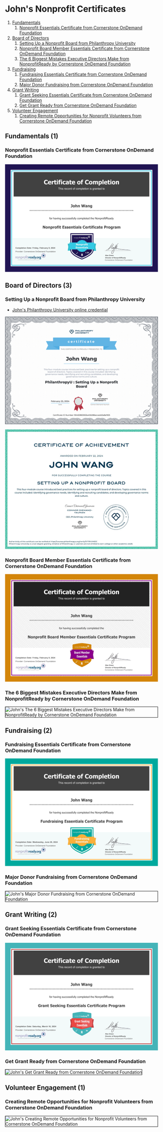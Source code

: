 # John's Nonprofit Certificates
1. [Fundamentals](#fundamentals-1)
    1. [Nonprofit Essentials Certificate from Cornerstone OnDemand Foundation](#nonprofit-essentials-certificate-from-cornerstone-ondemand-foundation)
1. [Board of Directors](#board-of-directors-3)
    1. [Setting Up a Nonprofit Board from Philanthropy University](#setting-up-a-nonprofit-board-from-philanthropy-university)
    1. [Nonprofit Board Member Essentials Certificate from Cornerstone OnDemand Foundation](#nonprofit-board-member-essentials-certificate-from-cornerstone-ondemand-foundation)
    1. [The 6 Biggest Mistakes Executive Directors Make from NonprofitReady by Cornerstone OnDemand Foundation](#the-6-biggest-mistakes-executive-directors-make-from-nonprofitready-by-cornerstone-ondemand-foundation)
1. [Fundraising](#fundraising-2)
    1. [Fundraising Essentials Certificate from Cornerstone OnDemand Foundation](#fundraising-essentials-certificate-from-cornerstone-ondemand-foundation)
    1. [Major Donor Fundraising from Cornerstone OnDemand Foundation](#major-donor-fundraising-from-cornerstone-ondemand-foundation)
1. [Grant Writing](#grant-writing-2)
    1. [Grant Seeking Essentials Certificate from Cornerstone OnDemand Foundation](#grant-seeking-essentials-certificate-from-cornerstone-ondemand-foundation)
    1. [Get Grant Ready from Cornerstone OnDemand Foundation](#get-grant-ready-from-cornerstone-ondemand-foundation)
1. [Volunteer Engagement](#volunteer-engagement-1)
    1. [Creating Remote Opportunities for Nonprofit Volunteers from Cornerstone OnDemand Foundation](#creating-remote-opportunities-for-nonprofit-volunteers-from-cornerstone-ondemand-foundation)
## Fundamentals (1)
### Nonprofit Essentials Certificate from Cornerstone OnDemand Foundation

![John's Nonprofit Essentials Certificate from Cornerstone OnDemand Foundation](cert_nonprofit_nonprofit-essentials_nonprofitready-org_cert_2024-02-09.png)

## Board of Directors (3)
### Setting Up a Nonprofit Board from Philanthropy University
* [John's Philanthropy University online credential](https://courses.philanthropyu.org/certificates/90450863063e40b086eccedd2a8a1925)

![John's Setting Up a Nonprofit Board from Philanthropy University](cert_nonprofit_board_setting-up-a-nonprofit-board_philanthropy-university_cert-90450863063e40b086eccedd2a8a1925_2024-02-22_dl-2024-07-27.png)

![John's Setting Up a Nonprofit Board from Philanthropy University](cert_nonprofit_board_setting-up-a-nonprofit-board_philanthropy-university_cert-SYTRVUMIDC_2024-02-22_1000x.png)

### Nonprofit Board Member Essentials Certificate from Cornerstone OnDemand Foundation

![John's Nonprofit Board Member Essentials Certificate from Cornerstone OnDemand Foundation](cert_nonprofit_nonprofit-board-member-essentials_nonprofitready-org_cert_2024-02-09.png)

### The 6 Biggest Mistakes Executive Directors Make from NonprofitReady by Cornerstone OnDemand Foundation

<img src="../cert_boardofdirectors_the-6-biggest-mistakes-executive-directors-make_nonprofitready_cornerstone_2024-06-11.png" alt="John's The 6 Biggest Mistakes Executive Directors Make from NonprofitReady by Cornerstone OnDemand Foundation" style="border:1px solid #000000" />

## Fundraising (2)
### Fundraising Essentials Certificate from Cornerstone OnDemand Foundation

![John's Fundraising Essentials Certificate from Cornerstone OnDemand Foundation](cert_nonprofit_fundraising-essentials_cornerstone_2024-06-26.png)

### Major Donor Fundraising from Cornerstone OnDemand Foundation

<img src="../cert_fundraising_major-donor-fundraising_cornerstone_2024-03-13.png" alt="John's Major Donor Fundraising from Cornerstone OnDemand Foundation" style="border:1px solid #000000" />

## Grant Writing (2)
### Grant Seeking Essentials Certificate from Cornerstone OnDemand Foundation

![John's Grant Seeking Essentials Certificate from Cornerstone OnDemand Foundation](cert_fundraising_grant-seeking-essentials-certificate-program_cornerstone_2024-03-16.png)

### Get Grant Ready from Cornerstone OnDemand Foundation

<img src="../cert_fundraising_get-grant-ready_cornerstone_2024-03-14.png" alt="John's Get Grant Ready from Cornerstone OnDemand Foundation" style="border:1px solid #000000" />

## Volunteer Engagement (1)
### Creating Remote Opportunities for Nonprofit Volunteers from Cornerstone OnDemand Foundation

<img src="../cert_nonprofit_creating-remote-opportunities-for-nonprofit-volunteers_cornerstone_2024-03-18.png" alt="John's Creating Remote Opportunities for Nonprofit Volunteers from Cornerstone OnDemand Foundation" style="border:1px solid #000000" />

